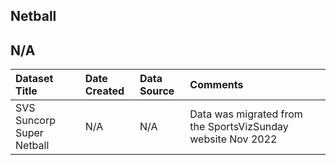 ## Netball

## N/A

|Dataset Title|Date Created|Data Source|Comments|
|:----|:---------|:---------|:---------|
|SVS Suncorp Super Netball|N/A|N/A|Data was migrated from the SportsVizSunday website Nov 2022|
